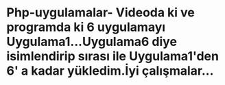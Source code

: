 # Php-uygulamalar- Videoda ki ve programda ki 6 uygulamayı Uygulama1...Uygulama6 diye isimlendirip  sırası ile  Uygulama1'den 6' a kadar yükledim.İyi çalışmalar...
